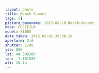 ```yaml
---
layout: photo
title: Beach Sunset
tags: []
picture_basename: 2015-08-18-Beach-Sunset
make: FUJIFILM
model: X100S
date_taken: 2015:08:02 20:56:16
aperture: 2.0
shutter: 1/40
iso: 800
lat: 44.309100
lon: -1.181589
alt: 20.14
---
```



